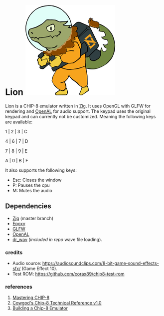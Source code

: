 # Lion ![Lion logo](https://github.com/Luukdegram/lion/blob/master/assets/zero_lion.png "Lion Chip-8 Emulator") #

Lion is a CHIP-8 emulator written in [Zig](https://ziglang.org). It uses OpenGL with GLFW for rendering and [OpenAL](https://www.openal.org/) for audio support.
The keypad uses the original keypad and can currently not be customized. Meaning the following keys are available:

1 | 2 | 3 | C

4 | 6 | 7 | D

7 | 8 | 9 | E

A | 0 | B | F

It also supports the following keys:
- Esc: Closes the window
- P: Pauses the cpu
- M: Mutes the audio

## Dependencies ##

* [Zig](https://ziglang.org) (master branch)
* [Epoxy](https://github.com/anholt/libepoxy)
* [GLFW](https://www.glfw.org/)
* [OpenAL](https://www.openal.org/)
* [dr_wav](https://github.com/mackron/dr_libs) (*included in repo* wave file loading).

### credits ###
- Audio source: https://audiosoundclips.com/8-bit-game-sound-effects-sfx/ (Game Effect 10).
- Test ROM:
https://github.com/corax89/chip8-test-rom

### references ###
1. [Mastering CHIP-8](http://mattmik.com/files/chip8/mastering/chip8.html)
2. [Cowgod's Chip-8 Technical Reference v1.0](http://devernay.free.fr/hacks/chip8/C8TECH10.HTM)
3. [Building a Chip-8 Emulator](https://austinmorlan.com/posts/chip8_emulator/)




